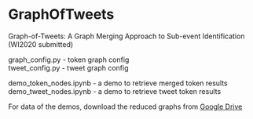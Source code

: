 # GraphOfTweets
Graph-of-Tweets: A Graph Merging Approach to Sub-event Identification (WI2020 submitted)  

graph_config.py - token graph config  
tweet_config.py - tweet graph config  

demo_token_nodes.ipynb - a demo to retrieve merged token results  
demo_tweet_nodes.ipynb - a demo to retrieve tweet token results  

For data of the demos, download the reduced graphs from [Google Drive](https://drive.google.com/drive/folders/1MDLIXZee6cG3iiOqteyOMntKQAeQ0qmh?usp=sharing)
